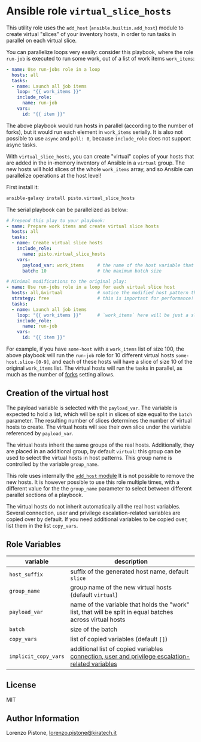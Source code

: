 Ansible role `virtual_slice_hosts`
=========

This utility role uses the `add_host` (`ansible.builtin.add_host`) module to create virtual "slices" of your inventory
hosts, in order to run tasks in parallel on each virtual slice.

You can parallelize loops very easily: consider this playbook, where the role `run-job` is executed to run some work,
out of a list of work items `work_items`:
```yaml
- name: Use run-jobs role in a loop
  hosts: all
  tasks:
  - name: Launch all job items
    loop: "{{ work_items }}"
    include_role:
      name: run-job
    vars:
      id: "{{ item }}"
```

The above playbook would run hosts in parallel (according to the number of forks), but it would run each element in
`work_items` serially. It is also not possible to use `async` and `poll: 0`, because `include_role` does not support
async tasks.

With `virtual_slice_hosts`, you can create "virtual" copies of your hosts that are added in the in-memory inventory of
Ansible in a `virtual` group. The new hosts will hold slices of the whole `work_items` array, and so Ansible can
parallelize operations at the host level!

First install it:
```bash
ansible-galaxy install pisto.virtual_slice_hosts
```

The serial playbook can be parallelized as below:
```yaml
# Prepend this play to your playbook:
- name: Prepare work items and create virtual slice hosts
  hosts: all
  tasks:
  - name: Create virtual slice hosts
    include_role:
      name: pisto.virtual_slice_hosts
    vars:
      payload_var: work_items     # the name of the host variable that holds the list of work items
      batch: 10                   # the maximum batch size

# Minimal modifications to the original play:
- name: Use run-jobs role in a loop for each virtual slice host
  hosts: all,&virtual             # notice the modified host pattern that selects the newly added hosts
  strategy: free                  # this is important for performance! Allows hosts to run independently of each other
  tasks:
  - name: Launch all job items
    loop: "{{ work_items }}"      # `work_items` here will be just a slice (max size 10) of the original list
    include_role:
      name: run-job
    vars:
      id: "{{ item }}"
```

For example, if you have `some-host` with a `work_items` list of size 100, the above playbook will run the `run-job`
role for 10 different virtual hosts `some-host.slice-[0-9]`, and each of these hosts will have a slice of size 10 of the
original `work_items` list. The virtual hosts will run the tasks in parallel, as much as the number of [forks](https://docs.ansible.com/ansible/latest/reference_appendices/config.html#default-forks) setting allows.

Creation of the virtual host
--------------

The payload variable is selected with the `payload_var`. The variable is expected to hold a list, which will be split
in slices of size equal to the `batch` parameter. The resulting number of slices determines the number of virtual hosts
to create. The virtual hosts will see their own slice under the variable referenced by `payload_var`.

The virtual hosts inherit the same groups of the real hosts. Additionally, they are placed in an additional group, by
default `virtual`: this group can be used to select the virtual hosts in host patterns. This group name is controlled
by the variable `group_name`.

This role uses internally the [`add_host` module](https://docs.ansible.com/ansible/latest/collections/ansible/builtin/add_host_module.html) It is not possible to remove
the new hosts. It is however possible to use this role multiple times, with a different value for the the `group_name`
parameter to select between different parallel sections of a playbook.

The virtual hosts do not inherit automatically all the real host variables. Several connection, user and privilege
escalation-related variables are copied over by default. If you need additional variables to be copied over, list them
in the list `copy_vars`.

Role Variables
--------------

| variable             | description                                                                                                            |
|----------------------|------------------------------------------------------------------------------------------------------------------------|
| `host_suffix`        | suffix of the generated host name, default `slice`                                                                     |
| `group_name`         | group name of the new virtual hosts (default `virtual`)                                                                |
| `payload_var`        | name of the variable that holds the "work" list, that will be split in equal batches across virtual hosts              |
| `batch`              | size of the batch                                                                                                      |
| `copy_vars`          | list of copied variables (default `[]`)                                                                                |
| `implicit_copy_vars` | additional list of copied variables [connection, user and privilege escalation-related variables](https://github.com/pisto/virtual_slice_hosts/blob/main/defaults/main.yml#L4-L14) |

License
-------

MIT

Author Information
------------------

Lorenzo Pistone, <lorenzo.pistone@kiratech.it>
